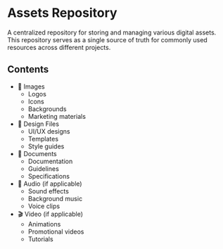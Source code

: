 # Assets Repository

A centralized repository for storing and managing various digital assets. This repository serves as a single source of truth for commonly used resources across different projects.

## Contents

- 📸 Images
  - Logos
  - Icons
  - Backgrounds
  - Marketing materials
- 🎨 Design Files
  - UI/UX designs
  - Templates
  - Style guides
- 📄 Documents
  - Documentation
  - Guidelines
  - Specifications
- 🎵 Audio (if applicable)
  - Sound effects
  - Background music
  - Voice clips
- 🎬 Video (if applicable)
  - Animations
  - Promotional videos
  - Tutorials